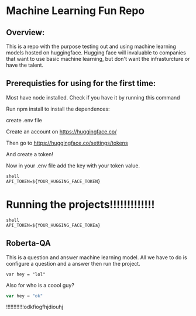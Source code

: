 # Machine Learning Fun Repo

## Overview:

This is a repo with the purpose testing out and using machine learning models hosted on huggingface. Hugging face will invaluable to companies that want to use basic machine learning, but don't want the infrasturcture or have the talent.

## Prerequisties for using for the first time:

Most have node installed. Check if you have it by running this command

<shell-block command="node -v" saved="true"></shell-block> Run npm install to install the dependences:

<shell-block command="npm install" saved="true"></shell-block> create .env file

<shell-block command="touch .env" saved="true"></shell-block> Create an account on https://huggingface.co/<image-component src='local-image' width="684" height="392" islocal="false" localimageid="dev-docs-TW9uLCAwNyBOb3YgMjAyMiAxNTowOToxMyBHTVQ=">

Then go to https://huggingface.co/settings/tokens

And create a token!

<image-component src='local-image' width="636" height="352" islocal="false" localimageid="dev-docs-TW9uLCAwNyBOb3YgMjAyMiAxNToxMDo1MCBHTVQ=">

Now in your .env file add the key with your token value.

```
shell
API_TOKEN=${YOUR_HUGGING_FACE_TOKEN}
```
# Running the projects!!!!!!!!!!!!!

```shell
shell
API_TOKEN=${YOUR_HUGGING_FACE_TOKEa}
```

## Roberta-QA

This is a question and answer machine learning model. All we have to do is configure a question and a answer then run the project.

```
var hey = "lol"
```

<shell-block command="node roberta-base-qa.mjs --question=&quot;What is my name?&quot; --context=&quot;blah blah blah.  My name is andrew&quot;" saved="true"></shell-block>Also for who is a coool guy?
<shell-block command="node roberta-base-qa.mjs --question=&quot;Who is a cool guy?&quot; --context=&quot;Sergio is a very cool guy&quot;" saved="true"></shell-block>

```javascript
var hey = "ok"
```
!!!!!!!!!!!!odkfiogfhjdiouhj
